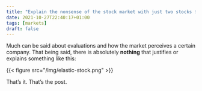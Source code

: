 ```yaml
---
title: "Explain the nonsense of the stock market with just two stocks 📉"
date: 2021-10-27T22:40:17+01:00
tags: [markets]
draft: false
---
```


Much can be said about evaluations and how the market perceives a certain company. That being said, there is absolutely **nothing** that justifies or explains something like this: 

{{< figure src="/img/elastic-stock.png" >}}

That’s it. That’s the post.
